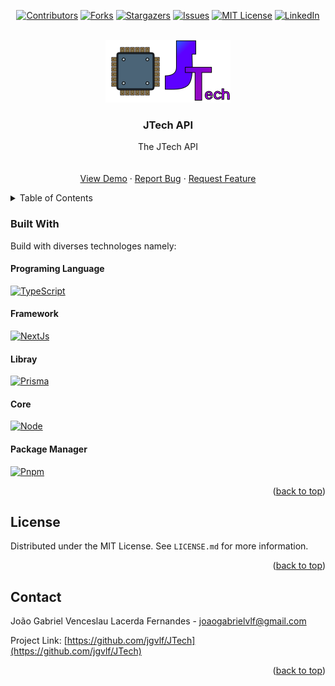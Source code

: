 <!-- Improved compatibility of back to top link: See: https://github.com/othneildrew/Best-README-Template/pull/73 -->
<a name="readme-top"></a>
<!--
*** Thanks for checking out the Best-README-Template. If you have a suggestion
*** that would make this better, please fork the repo and create a pull request
*** or simply open an issue with the tag "enhancement".
*** Don't forget to give the project a star!
*** Thanks again! Now go create something AMAZING! :D
-->



<!-- PROJECT SHIELDS -->
<!--
*** I'm using markdown "reference style" links for readability.
*** Reference links are enclosed in brackets [ ] instead of parentheses ( ).
*** See the bottom of this document for the declaration of the reference variables
*** for contributors-url, forks-url, etc. This is an optional, concise syntax you may use.
*** https://www.markdownguide.org/basic-syntax/#reference-style-links
-->

<p align="center">
  <a href="https://github.com/jgvlf/JTech/graphs/contributors"><img alt="Contributors" src="https://img.shields.io/github/contributors/jgvlf/JTech?color=BD00FF&style=plastic"/></a>
  <a href="https://github.com/jgvlf/JTech/network/members"><img alt="Forks" src="https://img.shields.io/github/forks/jgvlf/JTech?color=6F00D8&style=plastic"/></a>
  <a href="https://github.com/jgvlf/JTech/stargazers"><img alt="Stargazers" src="https://img.shields.io/github/stars/jgvlf/JTech?color=0003FF&style=plastic"/></a>
  <a href="https://github.com/jgvlf/JTech/issues"><img alt="Issues" src="https://img.shields.io/github/issues/jgvlf/JTech?color=008BFF&style=plastic"/></a>
  <a href="https://github.com/jgvlf/JTech/blob/deploy/LICENSE.md"><img alt="MIT License" src="https://img.shields.io/github/license/jgvlf/JTech?color=00FBFF&style=plastic"/></a>
  <a href="https://www.linkedin.com/in/jgvlf/"><img alt="LinkedIn" src="https://img.shields.io/badge/-LinkedIn-black.svg?style=plastic&logo=linkedin&color=0A66C2"/>   </a>
</p>

<!-- [![Contributors][contributors-shield]][contributors-url]
[![Forks][forks-shield]][forks-url]
[![Stargazers][stars-shield]][stars-url]
[![Issues][issues-shield]][issues-url]
[![MIT License][license-shield]][license-url]
[![LinkedIn][linkedin-shield]][linkedin-url] -->



<!-- PROJECT LOGO -->
<br />
<div align="center">
  <a href="https://github.com/jgvlf/JTech">
    <img src="images/JTech_Logo.svg" alt="Logo" width="200" height="100">
  </a>

  <h3 align="center">JTech API</h3>

  <p align="center">
    The JTech API
    <br />
    <br />
    <br />
    <a href="https://github.com/jgvlf/JTech">View Demo</a>
    ·
    <a href="https://github.com/jgvlf/JTech/issues">Report Bug</a>
    ·
    <a href="https://github.com/jgvlf/JTech/issues">Request Feature</a>
  </p>
</div>



<!-- TABLE OF CONTENTS -->
<details>
  <summary>Table of Contents</summary>
  <ol>
    <li>
      <a href="#built-with">Built With</a>
      <ol type='1'>
        <li><a href="#programing-language">Programing Language</a></li>
        <li><a href="#framework">Framework</a></li>
        <li><a href="#libray">Libray</a></li>
        <li><a href="#core">Core</a></li>
        <li><a href="#package-manager">Package Manager</a></li>
      </ol>
    </li>
  </ol>
</details>

### Built With

Build with diverses technologes namely:

#### Programing Language
[![TypeScript][TS-shield]][TS-url]

#### Framework
[![NextJs][NextJs-shield]][NextJs-url]

#### Libray

[![Prisma][Prisma-shield]][Prisma-url]

#### Core
[![Node][Node-shield]][Node-url]

#### Package Manager
[![Pnpm][Pnpm-shield]][Pnpm-url]

<p align="right">(<a href="#readme-top">back to top</a>)</p>

<!-- LICENSE -->
## License

Distributed under the MIT License. See `LICENSE.md` for more information.

<p align="right">(<a href="#readme-top">back to top</a>)</p>



<!-- CONTACT -->
## Contact

João Gabriel Venceslau Lacerda Fernandes - joaogabrielvlf@gmail.com

Project Link: [https://github.com/jgvlf/JTech](https://github.com/jgvlf/JTech)

<p align="right">(<a href="#readme-top">back to top</a>)</p>




<!-- MARKDOWN LINKS & IMAGES -->
<!-- https://www.markdownguide.org/basic-syntax/#reference-style-links -->
[contributors-shield]: https://img.shields.io/github/contributors/jgvlf/JTech?color=BD00FF&style=plastic
[contributors-url]: https://github.com/jgvlf/JTech/graphs/contributors
[forks-shield]: https://img.shields.io/github/forks/jgvlf/JTech?color=6F00D8&style=plastic
[forks-url]: https://github.com/jgvlf/JTech/network/members
[stars-shield]: https://img.shields.io/github/stars/jgvlf/JTech?color=0003FF&style=plastic
[stars-url]: https://github.com/jgvlf/JTech/stargazers
[issues-shield]: https://img.shields.io/github/issues/jgvlf/JTech?color=008BFF&style=plastic
[issues-url]: https://github.com/jgvlf/JTech/issues
[license-shield]: https://img.shields.io/github/license/jgvlf/JTech?color=00FBFF&style=plastic
[license-url]: https://github.com/jgvlf/JTech/blob/deploy/LICENSE.txt
[linkedin-shield]: https://img.shields.io/badge/-LinkedIn-black.svg?style=plastic&logo=linkedin&color=0A66C2
[linkedin-url]: https://www.linkedin.com/in/jgvlf/
<!-- [product-screenshot]: images/screenshot.png -->

[NextJs-shield]: https://img.shields.io/badge/next.js-000000?style=for-the-badge&logo=nextdotjs&logoColor=white
[NextJs-url]: https://nextjs.org/

[Prisma-shield]: https://img.shields.io/badge/Prisma-3982CE?style=for-the-badge&logo=Prisma&logoColor=white
[Prisma-url]: https://www.prisma.io/

[TS-shield]: https://img.shields.io/badge/TypeScript-007ACC?style=for-the-badge&logo=typescript&logoColor=white
[TS-url]: https://www.typescriptlang.org/

[Node-shield]: https://img.shields.io/badge/Node.js-339933?style=for-the-badge&logo=nodedotjs&logoColor=white
[Node-url]: https://nodejs.org/en/

[Pnpm-shield]: https://img.shields.io/badge/Pnpm-4E4E4E?logo=pnpm&style=for-the-badge
[Pnpm-url]: https://pnpm.io/pt/
